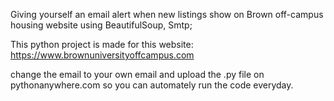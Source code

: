 Giving yourself an email alert when new listings show on Brown off-campus housing website using BeautifulSoup, Smtp;

This python project is made for this website: 
https://www.brownuniversityoffcampus.com

change the email to your own email and 
upload the .py file on pythonanywhere.com so you can automately run the code everyday.

